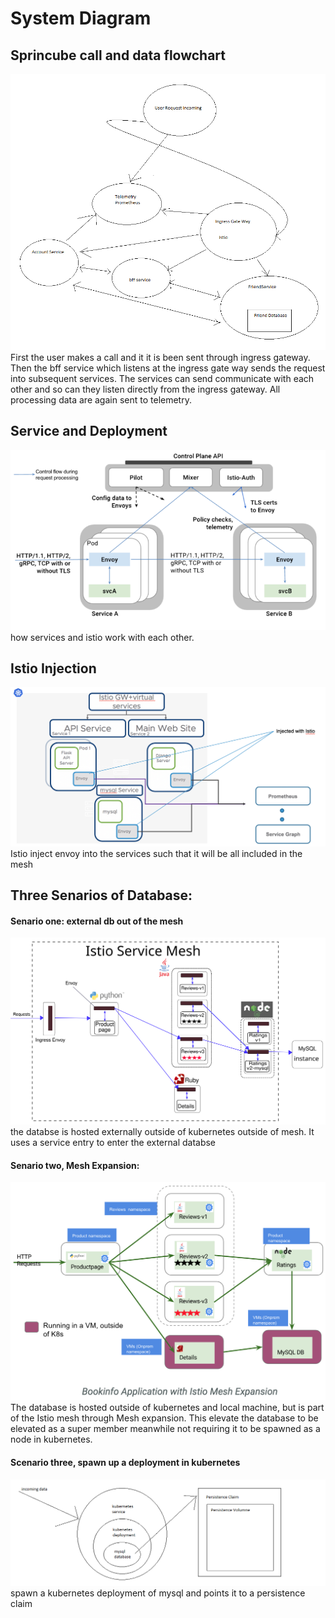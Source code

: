 # System Diagram

## Sprincube call and data flowchart

![](media/path.png)
First the user makes a call and it it is been sent through ingress gateway. Then the bff service which listens at 
the ingress gate way sends the request into subsequent services. The services can send communicate with each other 
and so can they listen directly from the ingress gateway. All processing data are again sent to telemetry. 

## Service and Deployment 
[![](media/istiohowitworks.png)](https://developer.ibm.com/courses/how-istio-works-dwc024/)
how services and istio work with each other. 

## Istio Injection
[![](media/injectistio.png)](https://medium.com/@bahubalishetti/properly-building-images-for-istio-deployment-installing-istio-part-2-5d3f63105070)
Istio inject envoy into the services such that it will be all included in the mesh

## Three Senarios of Database: 
#### Senario one: external db out of the mesh
[![](media/mysql.svg)](https://istio.io/blog/2018/egress-tcp/)
the databse is hosted externally outside of kubernetes outside of mesh. It uses a service entry to enter the external databse

#### Senario two, Mesh Expansion:
[![](media/meshexp.png)](https://medium.com/ibm-cloud/istio-mesh-expansion-on-ibm-cloud-private-c335eabf7990)
The database is hosted outside of kubernetes and local machine, but is part of the Istio mesh through Mesh expansion.
This elevate the database to be elevated as a super member meanwhile not requiring it to be spawned as a node in
kubernetes.

#### Scenario three, spawn up a deployment in kubernetes
[![](media/internaldb.png)](https://kubernetes.io/docs/concepts/storage/persistent-volumes/)
spawn a kubernetes deployment of mysql and points it to a persistence claim